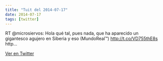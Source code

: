 ```yaml
---
title: "Tuit del 2014-07-17"
date: 2014-07-17
tags: [twitter]
---
```


RT @microsiervos: Hola qué tal, pues nada, que ha aparecido un gigantesco agujero en Siberia y eso (MundoReal™) http://t.co/VD755thE8s http…



[Ver en Twitter](https://twitter.com/i/web/status/489875054390693888)
